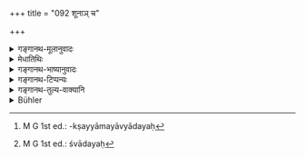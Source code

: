 +++
title = "092 शूनाञ् च"

+++

<details><summary>गङ्गानथ-मूलानुवादः</summary>

He should gently place on the ground food for dogs, outcasts, Cāṇḍālas, persons afflicted with filthy diseases, birds and insects.—(92)
</details>

<details><summary>मेधातिथिः</summary>

[^१६८]:
     M G 1st ed.: vāyasānāṃ

अन्नं पात्रे समुद्धृत्य श्वादीनाम् उपकाराय भुवि निःक्षिपेत् । **पापरोगिणः** कुष्ठिक्षय्यादयः[^१६९] । **वयांसि** पक्षिणः । **शनकैर्** भूम्युत्थितरजसा यथा न संसृज्येत । **भू**ग्रहणं न पात्रप्रतिषेधाय, किं तर्हि श्वपचपतितकुष्ठिभ्यो न हस्ते दातव्यम् । उपकारविधानं चेदम् । अत एव षष्ठ्यायं श्लोकः पठ्यते, न चतुर्थ्यन्तेन । पक्षिणां तादृग्देशे विधातव्यं यत्राबिभ्यतः श्वादिभ्यः[^१७०] खादन्ति । **कृमीणाम्** इति तादृशे देशे यत्र तेषां संभवः ॥ ३.८२ ॥


[^१७०]:
     M G 1st ed.: śvādayaḥ


[^१६९]:
     M G 1st ed.: -kṣayyāmayāvyādayaḥ
</details>

<details><summary>गङ्गानथ-भाष्यानुवादः</summary>

Having taken up some food in a vessel, he should place food on the ground, with a view to benefit the dogs and the rest.

‘*Persons afflicted with filthy diseases*’—Lepers, consumptives, and so forth.

‘*Vayāṃsi*’—birds.

‘*Gently*’—*i.e*., in such, a way that the food does not become mixed with the dust raised from the ground.

The ‘*ground*’ has been mentioned, not with a view to preclude the use of a vessel, but simply to indicate that food for the Cāṇḍāla, the outcast and the leper should not be given in their hands.

What the present verse prescribes is the *according of help*; that is why the verse contains the Genitive, not the Dative, ending.

For the birds, food should be placed on a spot where they can eat it without being scared away by dogs, &ç.

For *insects*, the food should be placed on a spot where they are likely to be present.—(92)
</details>

<details><summary>गङ्गानथ-टिप्पन्यः</summary>

This verse is quoted in *Parāśaramādhava* (Ācāra, p. 342), which adds that the object of the verb is ‘*annāni*’ understood;—in *Smṛtitattva* (p. 424) in support of the view that (a) wherever such offering is laid down as to be given to ‘*birds*’, it is the *crow* that is meant (evidently the author adopts the reading *Vāyasānām* for *Vayasām*), and that (b) in texts laying down such offerings to the ‘unfit’, it is persons afflicted with ‘filthy diseases’ that are meant;—in
*Madanapārijāta* (p. 316) as laying down the offering of food outside
the house;—in *Vīramitrodaya* (Āhnika, p. 403), where ‘*Śanakaiḥ*’ is explained as ‘in such a manner as no food may be wasted,’ which adds that the offering made for the benefit of ‘crows’ and others should be put in places where they may be of the greatest use to them;—in
*Mitākṣarā* (on 1.103, p. 75);—in *Aparārka*, which adds that the
‘*patita*’ here is meant to include such sects of mendicants as go about with human skulls in their hands;—and in *Smṛtisāroddhāra* (p. 286) as laying down the ‘offering to Bhūtas, living creatures’.
</details>

<details><summary>गङ्गानथ-तुल्य-वाक्यानि</summary>

**(verses 3.84-93)  
**

See Comparative notes for [Verse 3.84].
</details>

<details><summary>Bühler</summary>

092	Let him gently place on the ground (some food) for dogs, outcasts, Kandalas (Svapak), those afflicted with diseases that are punishments of former sins, crows, and insects.
</details>
